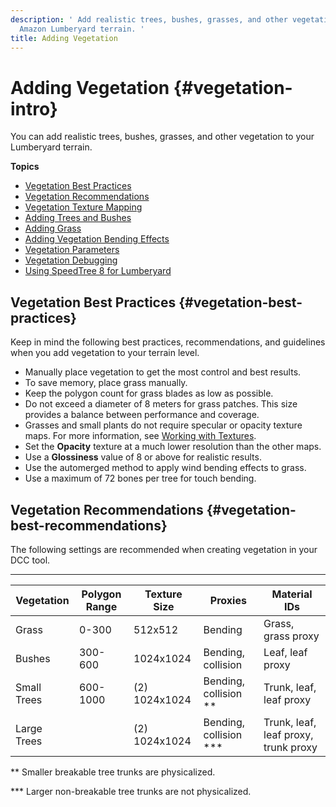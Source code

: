 ```yaml
---
description: ' Add realistic trees, bushes, grasses, and other vegetation to your
  Amazon Lumberyard terrain. '
title: Adding Vegetation
---
```

# Adding Vegetation {#vegetation-intro}

You can add realistic trees, bushes, grasses, and other vegetation to your Lumberyard terrain\.

**Topics**
+ [Vegetation Best Practices](#vegetation-best-practices)
+ [Vegetation Recommendations](#vegetation-best-recommendations)
+ [Vegetation Texture Mapping](/docs/userguide/terrain/vegetation-trees.md)
+ [Adding Trees and Bushes](/docs/userguide/vegetation/trees.md)
+ [Adding Grass](/docs/userguide/vegetation/grass-intro.md)
+ [Adding Vegetation Bending Effects](/docs/userguide/vegetation/bending-intro.md)
+ [Vegetation Parameters](/docs/userguide/vegetation/params-ref.md)
+ [Vegetation Debugging](/docs/userguide/vegetation/debugging.md)
+ [Using SpeedTree 8 for Lumberyard](/docs/userguide/vegetation/speedtree-lumberyard-intro.md)

## Vegetation Best Practices {#vegetation-best-practices}

Keep in mind the following best practices, recommendations, and guidelines when you add vegetation to your terrain level\.
+ Manually place vegetation to get the most control and best results\.
+ To save memory, place grass manually\.
+ Keep the polygon count for grass blades as low as possible\.
+ Do not exceed a diameter of 8 meters for grass patches\. This size provides a balance between performance and coverage\.
+ Grasses and small plants do not require specular or opacity texture maps\. For more information, see [Working with Textures](/docs/userguide/materials/texture-intro.md)\.
+ Set the **Opacity** texture at a much lower resolution than the other maps\.
+ Use a **Glossiness** value of 8 or above for realistic results\.
+ Use the automerged method to apply wind bending effects to grass\.
+ Use a maximum of 72 bones per tree for touch bending\.

## Vegetation Recommendations {#vegetation-best-recommendations}

The following settings are recommended when creating vegetation in your DCC tool\.


****

| Vegetation | Polygon Range | Texture Size | Proxies | Material IDs |
| --- | --- | --- | --- | --- |
| Grass | 0\-300 | 512x512 | Bending | Grass, grass proxy |
| Bushes | 300\-600 | 1024x1024 | Bending, collision | Leaf, leaf proxy |
| Small Trees | 600\-1000 | \(2\) 1024x1024 | Bending, collision \*\* | Trunk, leaf, leaf proxy |
| Large Trees |  | \(2\) 1024x1024 | Bending, collision \*\*\* | Trunk, leaf, leaf proxy, trunk proxy |

\*\* Smaller breakable tree trunks are physicalized\.

\*\*\* Larger non\-breakable tree trunks are not physicalized\.